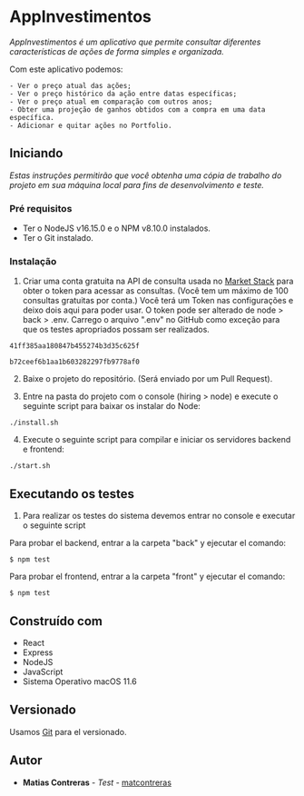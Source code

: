 # AppInvestimentos

_AppInvestimentos é um aplicativo que permite consultar diferentes características de ações de forma simples e organizada._

Com este aplicativo podemos:

    - Ver o preço atual das ações;
    - Ver o preço histórico da ação entre datas específicas;
    - Ver o preço atual em comparação com outros anos;
    - Obter uma projeção de ganhos obtidos com a compra em uma data específica.
    - Adicionar e quitar ações no Portfolio. 

## Iniciando

_Estas instruções permitirão que você obtenha uma cópia de trabalho do projeto em sua máquina local para fins de desenvolvimento e teste._

### Pré requisitos

- Ter o NodeJS v16.15.0 e o NPM v8.10.0 instalados.
- Ter o Git instalado.

### Instalação

1. Criar uma conta gratuita na API de consulta usada no [Market Stack](https://marketstack.com/signup/free) para obter o token para acessar as consultas. (Você tem um máximo de 100 consultas gratuitas por conta.) Você terá um Token nas configurações e deixo dois aqui para poder usar. O token pode ser alterado de node > back > .env. Carrego o arquivo ".env" no GitHub como exceção para que os testes apropriados possam ser realizados. 

```
41ff385aa180847b455274b3d35c625f
```
```
b72ceef6b1aa1b603282297fb9778af0
```

2. Baixe o projeto do repositório. (Será enviado por um Pull Request). 

3. Entre na pasta do projeto com o console (hiring > node) e execute o seguinte script para baixar os instalar do Node:

```
./install.sh
```

4. Execute o seguinte script para compilar e iniciar os servidores backend e frontend: 
```
./start.sh
```


## Executando os testes

1. Para realizar os testes do sistema devemos entrar no console e executar o seguinte script

Para probar el backend, entrar a la carpeta "back" y ejecutar el comando:

```
$ npm test
```
Para probar el frontend, entrar a la carpeta "front" y ejecutar el comando:

```
$ npm test
```

## Construído com

* React
* Express
* NodeJS
* JavaScript
* Sistema Operativo macOS 11.6

## Versionado 

Usamos [Git](https://git-scm.com) para el versionado.

## Autor

* **Matias Contreras** - *Test* - [matcontreras](https://github.com/matcontreras)